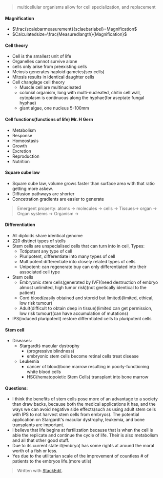  > multicellular organisms allow for cell specialization, and replacement
#### Magnification
 - $\frac{scalebarmeasurement}{sclaebarlabel}=Magnification$
 - $Calculatedsize=\frac{Measuredlangth}{Magnification}$
#### Cell theory
 - Cell is the smallest unit of life
 - Organelles cannot survive alone
 - cells only arise from preexisting cells
 - Meiosis generates haploid gametes(sex cells)
 - Mitosis results in identical daughter cells
 - Cell changlage cell theory
	 - Muscle cell are multinucleated
	 - colonial organism, long with multi-nucleated, chitin cell wall, cytoplasm is continuous along the hyphae(for aseptate fungal hyphae)
	 - giant algae, one nucleus 5-100mm
#### Cell functions(functions of life) Mr. H Gern
 - Metabolism
 - Response
 - Homeostasis
 - Growth
 - Excretion
 - Reproduction
 - Nutrition
#### Square cube law
 - Square cube law, volume grows faster than surface area with that ratio getting more askew.
 - Diffusion pathways are shorter
 - Concetration gradients are easier to generate
 > Emergent property: atoms -> molecules -> cells -> Tissues-> organ -> Organ systems -> Organism ->
#### Differentiation
 - All diploids share identical genome
 - 220 distinct types of stells
 - Stem cells are unspecialised cells that can turn into in cell, Types:
	 - Totipotent any type of cell
	 - Pluripotent, differentiate into many types of cell
	 - Multipotent:differentiate into closely related types of cells
	 - Unipotent: can regenerate buy can only differentiated into their associated cell type
 - Stem cells
	 - Embryonic stem cells(generated by IVF)(need destruction of embryo almost unlimited, high tumor risk)(not gnetically identical to the patient)
	 - Cord blood(easily obtained and storeid but limited)(limited, ethical, low risk tumour)
	 - Adult(difficult to obtain deep in tissue)(limited can get permission, low risk tumour)(can have accumulation of mutations)
 - IPS(induced pluripotent) restore differntiated cells to pluripotent cells
#### Stem cell
 - Diseases:
	 - Stargardtś macular dystrophy
		 - (progressive blindness)
		 - embryonic stem cells become retinal cells treat disease
	 - Leukemia
		 - cancer of blood/bone marrow resulting in poorly-functioning white blood cells
		 - HSC(hematopoietic Stem Cells) transplant into bone marrow
#### Questions:
 - I think the benefits of stem cells pose more of an advantage to a society than draw backs, because both the medical applications it has, and the ways we can avoid negative side effects(such as using adult stem cells with IPS to not harvest stem cells from embryos). The potential application on Stargardt's macular dystrophy, leukemia, and bone transplants are important.
 - I believe that life begins at fertilization because that is when the cell is able the replicate and continue the cycle of life. Their is also metabolism and all that other good stuff.
 - Due to its current state it(embryo) has some rights at around the moral worth of a fish or less.
 - Yes due to the utilitarian scale of the improvement of countless # of patients to the embryos life.(more utils)

> Written with [StackEdit](https://stackedit.io/).
<!--stackedit_data:
eyJoaXN0b3J5IjpbLTIxMzUzNDk1ODUsLTIxMjgzOTYwMTMsLT
E2MzM5NDU4MTEsLTkxNDI1MTgyMywtMTk2Mzk4NTc3OSwtMjIx
MjI4MTQsMjY5NTQ1MTg5LC0xNDg4ODUwNTA2LDIwOTM1MDQ4MT
MsMTU1NTA3MzI4MiwxMzMzNTc2ODI4LC0xNDQzMTQ2MDU4LC0x
MDc5NzU1NDQ2XX0=
-->